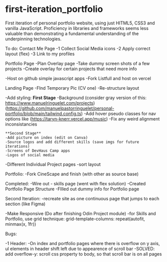 # first-iteration_portfolio

First iteration of personal portfolio website, using just HITML5, CSS3 and vanilla JavaScript. Proficiency in libraries and frameworks seems less valuable than demonstrating a fundamental understanding of the underpinning technologies.

To do:
Contact Me Page
-1 Collect Social Media icons
-2 Apply correct layout (flex)
-3 Link to my profiles

Portfolio Page
-Plan Overlay page
-Take dummy screen shots of a few projects
-Create overlay for certain projects that need more info

-Host on github simple javascript apps
-Fork Listfull and host on vercel

Landing Page
-FInd Temporary Pic (CV one)
-Re-structure layout

-Add styling:
**First Stage**
-Background (consider gray version of this: https://www.manuelringuelet.com/projects) (https://github.com/manuelpastorringuelet/personal-portfolio/blob/main/tailwind.config.ts)
-Add hover pseudo classes for nav options like (https://taryn-knerr.vercel.app/music)
-Fix any weird alignment inconsistancies

    **Second Stage**
    -Add picture on index (edit on Canva)
    -Source logos and add different skills (save imgs for future iterations)
    -Screens of DevHaus Camp apps
    -Logos of social media

-Different Individual Project pages
-sort layout

Portfolio:
-Fork CineScape and finish (with other as source base)

Completed:
-Wire out - skills page (went with flex solution)
-Created Portfolio Page Structure
-FIlled out dummy info for Portfolio page

Second Iteration:
-recreate site as one continuous page that jumps to each section (like Figma)

-Make Responsive (Do after finishing Odin Project module)
-for Skills and Portfolio, use grid technique: grid-template-columns: repeat(autofit, minmax(x, 1fr))

Bugs:

-1 Header:
-On index and portfolio pages where there is overflow on y axis, ul elements in header shift left due to appearence of scroll bar
-SOLVED: add overflow-y: scroll css property to body, so that scroll bar is on all pages
